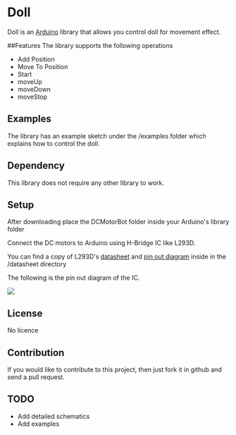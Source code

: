 Doll
==========

Doll is an [Arduino](http://arduino.cc/) library that allows you control doll for movement effect.

##Features
The library supports the following operations

- Add Position
- Move To Position
- Start
- moveUp
- moveDown
- moveStop

## Examples
The library has an example sketch under the /examples folder which explains how to control the doll.

## Dependency

This library does not require any other library to work.

## Setup

After downloading place the DCMotorBot folder inside your Arduino's library folder

Connect the DC motors to Arduino using H-Bridge IC like L293D. 

You can find a copy of L293D's [datasheet](datasheet/l293d.pdf) and [pin out diagram](datasheet/l293d-pinout.png) inside in the /datasheet directory

The following is the pin out diagram of the IC.

![](datasheet/l293d-pinout.png)

## License
No licence

## Contribution
If you would like to contribute to this project, then just fork it in github and send a pull request.

## TODO

- Add detailed schematics
- Add  examples
